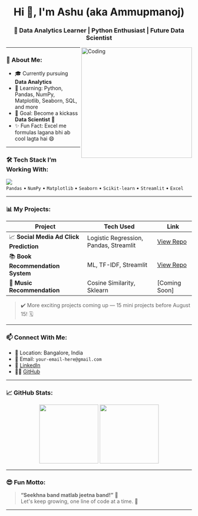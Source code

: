 <h1 align="center">Hi 👋, I'm Ashu (aka Ammupmanoj)</h1>
<h3 align="center">🚀 Data Analytics Learner | Python Enthusiast | Future Data Scientist</h3>

<img align="right" alt="Coding" width="300" src="https://media.giphy.com/media/qgQUggAC3Pfv687qPC/giphy.gif">

---

### 💫 About Me:
- 🎓 Currently pursuing **Data Analytics**
- 🧠 Learning: Python, Pandas, NumPy, Matplotlib, Seaborn, SQL, and more
- 🎯 Goal: Become a kickass **Data Scientist** 💼
- ✨ Fun Fact: Excel me formulas lagana bhi ab cool lagta hai 😄

---

### 🛠️ Tech Stack I’m Working With:
<img src="https://skillicons.dev/icons?i=python,git,github,vscode,figma,sqlite" /><br>
`Pandas` • `NumPy` • `Matplotlib` • `Seaborn` • `Scikit-learn` • `Streamlit` • `Excel`

---

### 📊 My Projects:
| Project | Tech Used | Link |
|--------|-----------|------|
| 📈 **Social Media Ad Click Prediction** | Logistic Regression, Pandas, Streamlit | [View Repo](https://github.com/Ammupmanoj/social-media-ad-click-prediction) |
| 📚 **Book Recommendation System** | ML, TF-IDF, Streamlit | [View Repo](https://github.com/Ammupmanoj/book-recommendation-system) |
| 🎵 **Music Recommendation** | Cosine Similarity, Sklearn | [Coming Soon] |

> ✔️ More exciting projects coming up — 15 mini projects before August 15! 🗓️

---

### 📫 Connect With Me:
- 📍 Location: Bangalore, India
- 💌 Email: `your-email-here@gmail.com`
- 💼 [LinkedIn](https://www.linkedin.com/in/your-link)
- 🧑‍💻 [GitHub](https://github.com/Ammupmanoj)

---

### 📈 GitHub Stats:
<p align="center">
  <img src="https://github-readme-stats.vercel.app/api?username=Ammupmanoj&show_icons=true&theme=radical" height="160"/>
  <img src="https://github-readme-stats.vercel.app/api/top-langs/?username=Ammupmanoj&layout=compact&theme=radical" height="160"/>
</p>

---

### 😎 Fun Motto:
> **“Seekhna band matlab jeetna band!”** 💪  
> Let's keep growing, one line of code at a time. 🚀

---
